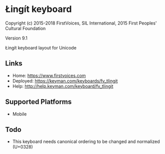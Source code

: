 Łingít keyboard
======================

Copyright (c) 2015-2018 FirstVoices, SIL International, 2015 First Peoples' Cultural Foundation

Version 9.1

Łingít keyboard layout for Unicode

Links
-----

 * Home:     <https://www.firstvoices.com>
 * Deployed: <https://keyman.com/keyboards/fv_tlingit>
 * Help:     <http://help.keyman.com/keyboard/fv_tlingit>
 
Supported Platforms
-------------------

 * Mobile

Todo
----

 * This keyboard needs canonical ordering to be changed and normalized (U+0328)